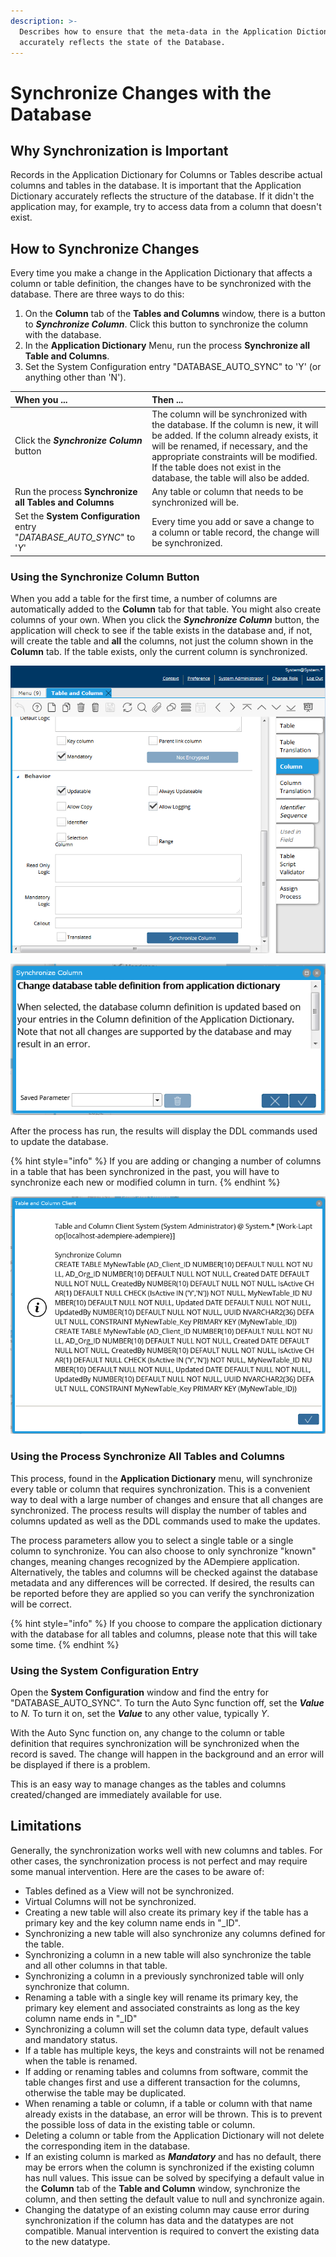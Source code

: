 ```yaml
---
description: >-
  Describes how to ensure that the meta-data in the Application Dictionary
  accurately reflects the state of the Database.
---
```


# Synchronize Changes with the Database

## Why Synchronization is Important

Records in the Application Dictionary for Columns or Tables describe actual columns and tables in the database.  It is important that the Application Dictionary accurately reflects the structure of the database.  If it didn't the application may, for example,  try to access data from a column that doesn't exist. 

## How to Synchronize Changes

Every time you make a change in the Application Dictionary that affects a column or table definition, the changes have to be synchronized with the database.  There are three ways to do this:

1. On the **Column** tab of the **Tables and Columns** window, there is a button to _**Synchronize Column**_. Click this button to synchronize the column with the database.
2. In the **Application Dictionary**  Menu, run the process **Synchronize all Table and Columns**.
3. Set the System Configuration entry "DATABASE\_AUTO\_SYNC" to 'Y' \(or anything other than 'N'\).

| When you ... | Then ... |
| :--- | :--- |
| Click the _**Synchronize Column**_ button | The column will be synchronized with the database.  If the column is new, it will be added.  If the column already exists, it will be renamed, if necessary, and the appropriate constraints will be modified.  If the table does not exist in the database, the table will also be added. |
| Run the process **Synchronize all Tables and Columns** | Any table or column that needs to be synchronized will be. |
| Set the **System Configuration** entry "_DATABASE\_AUTO\_SYNC_" to '_Y_' | Every time you add or save a change to a column or table record, the change will be synchronized. |

### Using the Synchronize Column Button

When you add a table for the first time, a number of columns are automatically  added to the **Column** tab for that table.  You might also create columns of your own.  When you click the _**Synchronize Column**_ button, the application will check to see if the table exists in the database and, if not, will create the table and **all** the columns, not just the column shown in the **Column** tab.  If the table exists, only the current column is synchronized.

![Column tab of the Table window](../.gitbook/assets/webui_sync_synccolbutton.png)

![Synchronize Column process triggered from the button on Column tab.](../.gitbook/assets/webui_sync_synccolprocess.png)

After the process has run, the results will display the DDL commands used to update the database.

{% hint style="info" %}
If you are adding or changing  a number of columns in a table that has been synchronized in the past, you will have to synchronize each new or modified column in turn.
{% endhint %}

![Results of the Synchronize Column process showing the SQL commands used to update the database.](../.gitbook/assets/webui_sync_synccolprocessresult.png)

### Using the Process Synchronize All Tables and Columns

This process, found in the **Application Dictionary** menu, will synchronize every table or column that requires synchronization.  This is a convenient way to deal with a large number of changes and ensure that all changes are synchronized.  The process results will display the number of tables and columns updated as well as the DDL commands used to make the updates.

The process parameters allow you to select a single table or a single column to synchronize.  You can also choose to only synchronize "known" changes, meaning changes recognized by the ADempiere application.  Alternatively, the tables and columns will be checked against the database metadata and any differences will be corrected. If desired, the results can be reported before they are applied so you can verify the synchronization will be correct. 

{% hint style="info" %}
If you choose to compare the application dictionary with the database for all tables and columns, please note that this will take some time.
{% endhint %}

### Using the System Configuration Entry

Open the **System Configuration** window and find the entry for "DATABASE\_AUTO\_SYNC".  To turn the Auto Sync function off, set the _**Value**_ to _N._ To turn it on, set the _**Value**_ to any other value, typically _Y_.

With the Auto Sync function on, any change to the column or table definition that requires synchronization will be synchronized when the record is saved.  The change will happen in the background and an error will be displayed if there is a problem.

This is an easy way to manage changes as the tables and columns created/changed are immediately available for use.

## Limitations

Generally, the synchronization works well with new columns and tables.  For other cases, the synchronization process is not perfect and may require some manual intervention.  Here are the cases to be aware of:

* Tables defined as a View will not be synchronized.
* Virtual Columns will not be synchronized.
* Creating a new table will also create its primary key if the table has a primary key and the key column name ends in "\_ID".
* Synchronizing a new table will also  synchronize any columns defined for the table.
* Synchronizing a column in a new table will also synchronize the table and all other columns in that table.
* Synchronizing a column in a previously synchronized table will only synchronize that column.
* Renaming a table with a single key will rename its primary key, the primary key element and associated constraints as long as the key column name ends in "\_ID"
* Synchronizing a column will set the column data type, default values and mandatory status.
* If a table has multiple keys, the keys and constraints will not be renamed when the table is renamed.
* If adding or renaming tables and columns from software,  commit the table changes first and use a different transaction for the columns, otherwise the table may be duplicated.
* When renaming a table or column, if a table or column with that name already exists in the database, an error will be thrown.  This is to prevent the possible loss of data in the existing table or column.
* Deleting a column or table from the Application Dictionary will not delete the corresponding item in the database.
* If an existing column is marked as _**Mandatory**_ and has no default, there may be errors when the column is synchronized if the existing column has null values.  This issue can be solved by specifying a default value in the **Column** tab of the **Table and Column**  window, synchronize the column, and then setting the default value to null and synchronize again.
* Changing the datatype of an existing column may cause error during synchronization if the column has data and the datatypes are not compatible. Manual intervention is required to convert the existing data to the new datatype.

